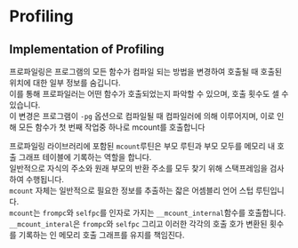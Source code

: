 # Profiling

## Implementation of Profiling
프로파일링은 프로그램의 모든 함수가 컴파일 되는 방법을 변경하여 호출될 때 호출된 위치에 대한 일부 정보를 숨깁니다. \
이를 통해 프로파일러는 어떤 함수가 호출되었는지 파악할 수 있으며, 호출 횟수도 셀 수 있습니다. \
이 변경은 프로그램이 `-pg` 옵션으로 컴파일될 때 컴파일러에 의해 이루어지며, 이로 인해 모든 함수가 첫 번째 작업중 하나로 mcount를 호출합니다

프로파일링 라이브러리에 포함된 `mcount`루틴은 부모 루틴과 부모 모두를 메모리 내 호출 그래프 테이블에 기록하는 역할을 합니다. \
일반적으로 자식의 주소와 원래 부모의 반환 주소를 모두 찾기 위해 스택프레임을 검사하여 수행됩니다. \
`mcount` 자체는 일반적으로 필요한 정보를 추출하는 잛은 어셈블리 언어 스텁 루틴입니다. \
`mcount`는 `frompc`와 `selfpc`를 인자로 가지는 `__mcount_internal`함수를 호출합니다. \
`__mcount_interal`은 `frompc`와 `selfpc` 그리고 이러한 각각의 호출 호가 변환된 횟수를 기록하는 인 메모리 호출 그래프를 유지를 책임진다.